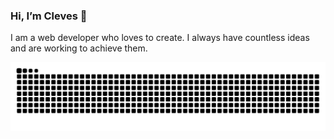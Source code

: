 ### Hi, I’m Cleves 👋

I am a web developer who loves to create. I always have countless ideas and are working to achieve them.

<picture>
  <source media="(prefers-color-scheme: dark)" srcset="https://raw.githubusercontent.com/cleves0315/cleves0315/output/github-contribution-grid-snake-dark.svg">
  <source media="(prefers-color-scheme: light)" srcset="https://raw.githubusercontent.com/cleves0315/cleves0315/output/github-contribution-grid-snake.svg">
  <img alt="github contribution grid snake animation" src="https://raw.githubusercontent.com/cleves0315/cleves0315/output/github-contribution-grid-snake.svg">
</picture>
